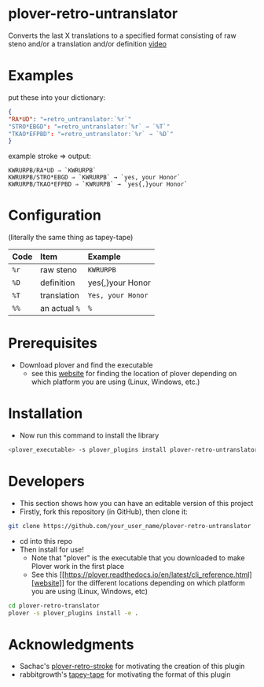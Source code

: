 # plover-retro-untranslator

Converts the last X translations to a specified format consisting of raw steno and/or a translation and/or definition [video](https://www.youtube.com/watch?v=pLYZl5_l0qg)


# Examples

put these into your dictionary:

```json
{
"RA*UD": "=retro_untranslator:`%r`"
"STRO*EBGD": "=retro_untranslator:`%r` → `%T`"
"TKAO*EFPBD": "=retro_untranslator:`%r` → `%D`"
}
```

example stroke ⇒ output:

```
KWRURPB/RA*UD ⇒ `KWRURPB`
KWRURPB/STRO*EBGD ⇒ `KWRURPB` → `yes, your Honor`
KWRURPB/TKAO*EFPBD ⇒ `KWRURPB` → `yes{,}your Honor`
```

# Configuration

(literally the same thing as tapey-tape)

| Code | Item          | Example           |
|:-----|:--------------|:------------------|
| `%r` | raw steno     | `KWRURPB`         |
| `%D` | definition    | yes{,}your Honor  |
| `%T` | translation   | `Yes, your Honor` |
| `%%` | an actual `%` | `%`               |



# Prerequisites

- Download plover and find the executable
	- see this [website](https://plover.readthedocs.io/en/latest/cli_reference.html) for finding the location of plover depending on which platform you are using (Linux, Windows, etc.)

# Installation

- Now run this command to install the library
``` bash
<plover_executable> -s plover_plugins install plover-retro-untranslator
```

# Developers

- This section shows how you can have an editable version of this project
- Firstly, fork this repository (in GitHub), then clone it:

``` bash
git clone https://github.com/your_user_name/plover-retro-untranslator
```

- cd into this repo
- Then install for use!
	- Note that "plover" is the executable that you downloaded to make Plover work in the first place
	- See this [[https://plover.readthedocs.io/en/latest/cli_reference.html][website]] for the different locations depending on which platform you are using (Linux, Windows, etc)

``` bash
cd plover-retro-translator
plover -s plover_plugins install -e .
```

# Acknowledgments

- Sachac's [plover-retro-stroke](https://github.com/sachac/plover_retro_stroke) for motivating the creation of this plugin
- rabbitgrowth's [tapey-tape](https://github.com/rabbitgrowth/plover-tapey-tape) for motivating the format of this plugin
